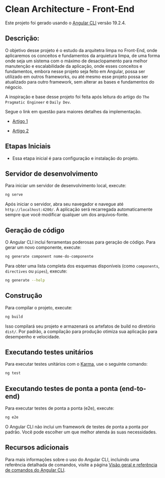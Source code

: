 # Clean Architecture - Front-End

Este projeto foi gerado usando o [Angular CLI](https://github.com/angular/angular-cli) versão 19.2.4.

## Descrição:

O objetivo desse projeto é o estudo da arquitetra limpa no Front-End, onde aplicaremos os conceitos e fundamentos da arquietura limpa, de uma forma onde seja um sistema com o máximo de desaclopamento para melhor manutenção e escalabilidade da aplicação, onde esses conceitos e fundamentos, embora nesse projeto seja feito em Angular, possa ser utilizado em outros frameworks, ou até mesmo esse projeto possa ser atualizado para outro framework, sem alterar as bases e fundamentos do négocio.

A inspiração e base desse projeto foi feita após leitura do artigo do `The Pragmatic Engineer` e `Daily Dev`.

Segue o link em questão para maiores detalhes da implementação.

- [Artigo 1](https://thepragmaticengineer.hashnode.dev/clean-architecture-em-aplicacoes-frontend-utilizando-angular)

- [Artigo 2](https://dev.to/bespoyasov/clean-architecture-on-frontend-4311?ref=dailydev)

## **Etapas Iniciais**

- Essa etapa inicial é para configuração e instalação do projeto.

## Servidor de desenvolvimento

Para iniciar um servidor de desenvolvimento local, execute:

```bash
ng serve
```

Após iniciar o servidor, abra seu navegador e navegue até `http://localhost:4200/`. A aplicação será recarregada automaticamente sempre que você modificar qualquer um dos arquivos-fonte.

## Geração de código

O Angular CLI inclui ferramentas poderosas para geração de código. Para gerar um novo componente, execute:

```bash
ng generate component nome-do-componente
```

Para obter uma lista completa dos esquemas disponíveis (como `components`, `directives` ou `pipes`), execute:

```bash
ng generate --help
```

## Construção

Para compilar o projeto, execute:

```bash
ng build
```

Isso compilará seu projeto e armazenará os artefatos de build no diretório `dist/`. Por padrão, a compilação para produção otimiza sua aplicação para desempenho e velocidade.

## Executando testes unitários

Para executar testes unitários com o [Karma](https://karma-runner.github.io), use o seguinte comando:

```bash
ng test
```

## Executando testes de ponta a ponta (end-to-end)

Para executar testes de ponta a ponta (e2e), execute:

```bash
ng e2e
```

O Angular CLI não inclui um framework de testes de ponta a ponta por padrão. Você pode escolher um que melhor atenda às suas necessidades.

## Recursos adicionais

Para mais informações sobre o uso do Angular CLI, incluindo uma referência detalhada de comandos, visite a página [Visão geral e referência de comandos do Angular CLI](https://angular.dev/tools/cli).
